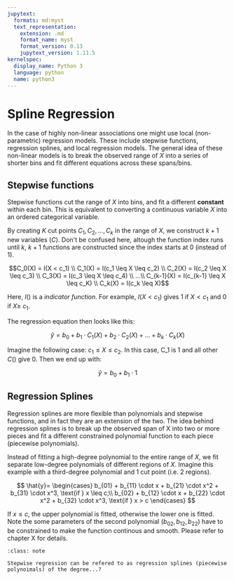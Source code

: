 ```yaml
---
jupytext:
  formats: md:myst
  text_representation:
    extension: .md
    format_name: myst
    format_version: 0.13
    jupytext_version: 1.11.5
kernelspec:
  display_name: Python 3
  language: python
  name: python3
---
```


# Spline Regression

In the case of highly non-linear associations one might use local (non-parametric) regression models. These include stepwise functions, regression splines, and local regression models. The general idea of these non-linear models is to break the observed range of $X$ into a series of shorter bins and fit different equations across these spans/bins. 

## Stepwise functions

Stepwise functions cut the range of $X$ into bins, and fit a different **constant** within each bin. This is equivalent to converting a continuous variable $X$ into an ordered categorical variable.

By creating $K$ cut points $C_1, C_2, ..., C_k$ in the range of $X$, we construct $k+1$ new variables $(C)$. Don't be confused here, altough the function index runs until $k$, $k+1$ functions are constructed since the index starts at 0 (instead of 1).

$$C_0(X) = I(X < c_1) \\ C_1(X) = I(c_1 \leq X \leq c_2) \\ C_2(X) = I(c_2 \leq X \leq c_3) \\  C_3(X) = I(c_3 \leq X \leq c_4) \\ ...\\  C_{k-1}(X) = I(c_{k-1} \leq X \leq c_K) \\  C_k(X) = I(c_k \leq X)$$ 

Here, $I()$ is a *indicator function*. For example, $I(X < c_1)$ gives 1 if $X < c_1$ and 0 if $X \geq \ c_1$.

The regression equation then looks like this:

$$\hat{y} = b_0 + b_1 \cdot C_1(X) + b_2 \cdot C_2(X) + ... + b_k \cdot C_k(X)$$

Imagine the following case: $c_1 \leq X \leq c_2$. In this case, C_1 is 1 and all other $C()$ give 0. Then we end up with:

$$\hat{y} = b_0 + b_1 \cdot 1$$

## Regression Splines

Regression splines are more flexible than polynomials and stepwise functions, and in fact they are an extension of the two. The idea behind regression splines is to break up the observed span of X into two or more pieces and fit a different constrained polynomial function to each piece (piecewise polynomials).

Instead of fitting a high-degree polynomial to the entire range of $X$, we fit separate low-degree polynomials of different regions of $X$. Imagine this example with a third-degree polynomial and 1 cut point (i.e. 2 regions).

$$
\hat{y}=
\begin{cases}
b_{01} + b_{11} \cdot x + b_{21} \cdot x^2 + b_{31} \cdot x^3, \text{if } x \leq c;\\
b_{02} + b_{12} \cdot x + b_{22} \cdot x^2 + b_{32} \cdot x^3, \text{if } x > c
\end{cases}
$$

If $x \leq c$, the upper polynomial is fitted, otherwise the lower one is fitted. Note the some parameters of the second polynomial ($b_{02}, b_{12}, b_{22}$) have to be constrained to make the function continous and smooth. Please refer to chapter X for details.

```{admonition} Learning break
:class: note

Stepwise regression can be refered to as regression splines (piecewise polynoimals) of the degree...?
```

